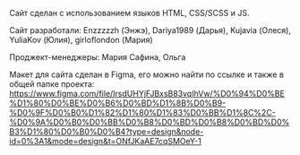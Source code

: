 Сайт сделан с использованием языков HTML, CSS/SCSS и JS. 

Cайт разработали:
Enzzzzzh (Энжэ), 
Dariya1989 (Дарья),
Kujavia (Олеся),
YuliaKov (Юлия),
girloflondon (Мария)

Проджект-менеджеры:
Мария Сафина, Ольга 

Макет для сайта сделан в Figma, его можно найти по ссылке и также в общей папке проекта:
https://www.figma.com/file/IrsdUHYjFJBxsB83vqIhVw/%D0%94%D0%BE%D1%80%D0%BE%D0%B6%D0%BD%D1%8B%D0%B9-%D0%9F%D0%B0%D1%82%D1%80%D1%83%D0%BB%D1%8C%2C-%D0%9A%D0%B0%D0%BB%D0%B8%D0%BD%D0%B8%D0%BD%D0%B3%D1%80%D0%B0%D0%B4?type=design&node-id=0%3A1&mode=design&t=ONfJKaAE7cqSMOeY-1
